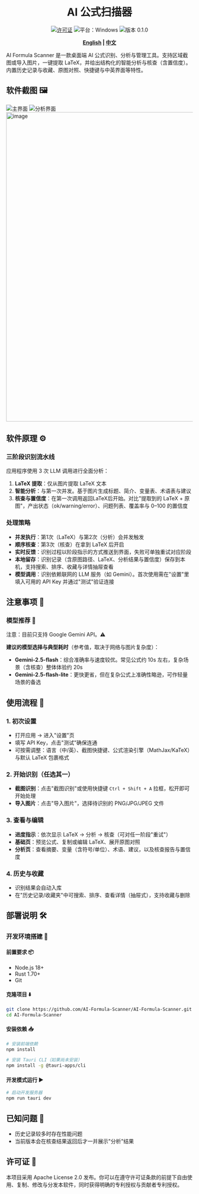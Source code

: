 <!-- markdownlint-disable MD033 MD041 -->
<div align="center">
  <h1>AI 公式扫描器 </h1>
  <p>
    <a href="LICENSE"><img src="https://img.shields.io/badge/license-Apache%202.0-blue.svg" alt="许可证"></a>
    <img src="https://img.shields.io/badge/platform-Windows-lightgrey.svg" alt="平台：Windows">
    <img src="https://img.shields.io/badge/version-0.1.0-green.svg" alt="版本 0.1.0">
  </p>
  <p><strong><a href="README.md">English</a> | <a href="README-CN.md">中文</a></strong></p>
</div>
<!-- markdownlint-enable MD033 MD041 -->

AI Formula Scanner 是一款桌面端 AI 公式识别、分析与管理工具。支持区域截图或导入图片，一键提取 LaTeX，并给出结构化的智能分析与核查（含置信度）。内置历史记录与收藏、原图对照、快捷键与中英界面等特性。

## 软件截图 🖼️

![主界面](https://github.com/user-attachments/assets/343a6ad2-44bc-4188-b215-50c885bdf72c)
![分析界面](https://github.com/user-attachments/assets/05b17536-4465-404f-a59a-fa4de6a2718c)
<img width="1282" height="832" alt="image" src="https://github.com/user-attachments/assets/5991e224-1d2d-48b0-a2ea-f651aae0d794" />

## 软件原理 ⚙️

### 三阶段识别流水线

应用程序使用 3 次 LLM 调用进行全面分析：

1. **LaTeX 提取**：仅从图片提取 LaTeX 文本
2. **智能分析**：与第一次并发。基于图片生成标题、简介、变量表、术语表与建议
3. **核查与置信度**：在第一次调用返回LaTeX后开始。对比"提取到的 LaTeX + 原图"，产出状态（ok/warning/error）、问题列表、覆盖率与 0–100 的置信度

### 处理策略

- **并发执行**：第1次（LaTeX）与第2次（分析）会并发触发
- **顺序核查**：第3次（核查）在拿到 LaTeX 后开启
- **实时反馈**：识别过程以阶段指示的方式推送到界面，失败可单独重试对应阶段
- **本地留存**：识别记录（含原图路径、LaTeX、分析结果与置信度）保存到本机，支持搜索、排序、收藏与详情抽屉查看
- **模型调用**：识别依赖联网的 LLM 服务（如 Gemini）。首次使用需在"设置"里填入可用的 API Key 并通过"测试"验证连接

## 注意事项 📝

### 模型推荐 🤖

注意：目前只支持 Google Gemini API。⚠️

**建议的模型选择与典型耗时**（参考值，取决于网络与图片复杂度）：

- **Gemini-2.5-flash**：综合准确率与速度较优。常见公式约 10s 左右，复杂场景（含核查）整体体验约 20s
- **Gemini-2.5-flash-lite**：更快更省，但在复杂公式上准确性略逊，可作轻量场景的备选

## 使用流程 🧭

### 1. 初次设置

- 打开应用 → 进入"设置"页
- 填写 API Key，点击"测试"确保连通
- 可按需调整：语言（中/英）、截图快捷键、公式渲染引擎（MathJax/KaTeX）与默认 LaTeX 包裹格式

### 2. 开始识别（任选其一）

- **截图识别**：点击"截图识别"或使用快捷键 `Ctrl + Shift + A` 拉框，松开即可开始处理
- **导入图片**：点击"导入图片"，选择待识别的 PNG/JPG/JPEG 文件

### 3. 查看与编辑

- **进度指示**：依次显示 LaTeX → 分析 → 核查（可对任一阶段"重试"）
- **基础页**：预览公式、复制或编辑 LaTeX、展开原图对照
- **分析页**：查看摘要、变量（含符号/单位）、术语、建议，以及核查报告与置信度

### 4. 历史与收藏

- 识别结果会自动入库
- 在"历史记录/收藏夹"中可搜索、排序、查看详情（抽屉式），支持收藏与删除

## 部署说明 🛠️

### 开发环境搭建 🧰

#### 前置要求 📦

- Node.js 18+
- Rust 1.70+
- Git

#### 克隆项目 ⬇️

```bash
git clone https://github.com/AI-Formula-Scanner/AI-Formula-Scanner.git
cd AI-Formula-Scanner
```

#### 安装依赖 📥

```bash
# 安装前端依赖
npm install

# 安装 Tauri CLI（如果尚未安装）
npm install -g @tauri-apps/cli
```

#### 开发模式运行 ▶️

```bash
# 启动开发服务器
npm run tauri dev
```

## 已知问题 🐞

- 历史记录较多时存在性能问题
- 当前版本会在核查结果返回后才一并展示"分析"结果

## 许可证 📄

本项目采用 Apache License 2.0 发布。你可以在遵守许可证条款的前提下自由使用、复制、修改与分发本软件，同时获得明确的专利授权与贡献者专利授权。
